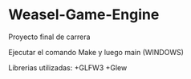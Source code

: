 # Weasel-Game-Engine
Proyecto final de carrera

Ejecutar el comando Make y luego main (WINDOWS)

Librerias utilizadas:
+GLFW3
+Glew